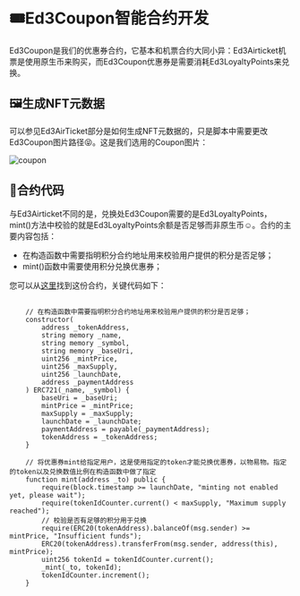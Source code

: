 # 🎟️Ed3Coupon智能合约开发

Ed3Coupon是我们的优惠券合约，它基本和机票合约大同小异：Ed3Airticket机票是使用原生币来购买，而Ed3Coupon优惠券是需要消耗Ed3LoyaltyPoints来兑换。

## 🖼️生成NFT元数据

可以参见Ed3AirTicket部分是如何生成NFT元数据的，只是脚本中需要更改Ed3Coupon图片路径😝。这是我们选用的Coupon图片：

![coupon](https://i.postimg.cc/zDkbFY38/coupon.jpg)

## 📒合约代码

与Ed3Airticket不同的是，兑换处Ed3Coupon需要的是Ed3LoyaltyPoints，mint()方法中校验的就是Ed3LoyaltyPoints余额是否足够而非原生币☺️。合约的主要内容包括：

- 在构造函数中需要指明积分合约地址用来校验用户提供的积分是否足够；
- mint()函数中需要使用积分兑换优惠券；

您可以从[这里](https://github.com/Ed3Academy/ed3-hardhat-template/blob/main/contracts/Ed3Coupon.sol)找到这份合约，关键代码如下：

```solidity

    // 在构造函数中需要指明积分合约地址用来校验用户提供的积分是否足够；
    constructor(
        address _tokenAddress,
        string memory _name,
        string memory _symbol,
        string memory _baseUri,
        uint256 _mintPrice,
        uint256 _maxSupply,
        uint256 _launchDate,
        address _paymentAddress
    ) ERC721(_name, _symbol) {
        baseUri = _baseUri;
        mintPrice = _mintPrice;
        maxSupply = _maxSupply;
        launchDate = _launchDate;
        paymentAddress = payable(_paymentAddress);
        tokenAddress = _tokenAddress;
    }

    // 将优惠券mint给指定用户，这是使用指定的token才能兑换优惠券，以物易物。指定的token以及兑换数值比例在构造函数中做了指定
    function mint(address _to) public {
        require(block.timestamp >= launchDate, "minting not enabled yet, please wait");
        require(tokenIdCounter.current() < maxSupply, "Maximum supply reached");
        // 校验是否有足够的积分用于兑换
        require(ERC20(tokenAddress).balanceOf(msg.sender) >= mintPrice, "Insufficient funds");
        ERC20(tokenAddress).transferFrom(msg.sender, address(this), mintPrice);
        uint256 tokenId = tokenIdCounter.current();
        _mint(_to, tokenId);
        tokenIdCounter.increment();
    }
```

